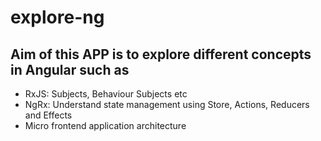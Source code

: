 # explore-ng

## Aim of this APP is to explore different concepts in Angular such as
- RxJS: Subjects, Behaviour Subjects etc
- NgRx: Understand state management using Store, Actions, Reducers and Effects
- Micro frontend application architecture
